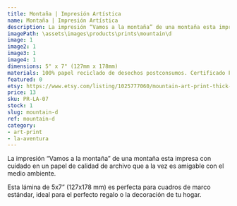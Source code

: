 ```yaml
---
title: Montaña | Impresión Artística
name: Montaña | Impresión Artística
description: La impresión “Vamos a la montaña” de una montaña esta impresa con cuidado en un papel de calidad de archivo que a la vez es amigable con el medio ambiente.
imagePath: \assets\images\products\prints\mountain\d
image: 1
image2: 1
image3: 1
image4: 1
dimensions: 5" x 7" (127mm x 178mm)
materials: 100% papel reciclado de desechos postconsumos. Certificado FSC.
featured: 0
etsy: https://www.etsy.com/listing/1025777060/mountain-art-print-thick-recycled
price: 13
sku: PR-LA-07
stock: 1
slug: mountain-d
ref: mountain-d
category:
- art-print
- la-aventura
---
```

La impresión “Vamos a la montaña” de una montaña esta impresa con cuidado en un papel de calidad de archivo que a la vez es amigable con el medio ambiente.

Esta lámina de 5x7” (127x178 mm) es perfecta para cuadros de marco estándar, ideal para el perfecto regalo o la decoración de tu hogar.

